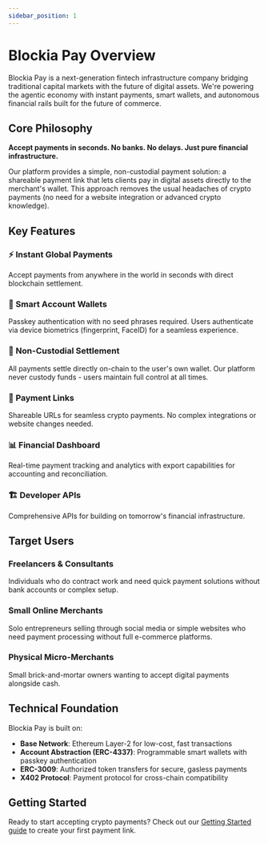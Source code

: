 ```yaml
---
sidebar_position: 1
---
```


# Blockia Pay Overview

Blockia Pay is a next-generation fintech infrastructure company bridging
traditional capital markets with the future of digital assets. We're powering
the agentic economy with instant payments, smart wallets, and autonomous
financial rails built for the future of commerce.

## Core Philosophy

**Accept payments in seconds. No banks. No delays. Just pure financial
infrastructure.**

Our platform provides a simple, non-custodial payment solution: a shareable
payment link that lets clients pay in digital assets directly to the merchant's
wallet. This approach removes the usual headaches of crypto payments (no need
for a website integration or advanced crypto knowledge).

## Key Features

### ⚡ Instant Global Payments

Accept payments from anywhere in the world in seconds with direct blockchain
settlement.

### 🔐 Smart Account Wallets

Passkey authentication with no seed phrases required. Users authenticate via
device biometrics (fingerprint, FaceID) for a seamless experience.

### 💸 Non-Custodial Settlement

All payments settle directly on-chain to the user's own wallet. Our platform
never custody funds - users maintain full control at all times.

### 🔗 Payment Links

Shareable URLs for seamless crypto payments. No complex integrations or website
changes needed.

### 📊 Financial Dashboard

Real-time payment tracking and analytics with export capabilities for accounting
and reconciliation.

### 🏗️ Developer APIs

Comprehensive APIs for building on tomorrow's financial infrastructure.

## Target Users

### Freelancers & Consultants

Individuals who do contract work and need quick payment solutions without bank
accounts or complex setup.

### Small Online Merchants

Solo entrepreneurs selling through social media or simple websites who need
payment processing without full e-commerce platforms.

### Physical Micro-Merchants

Small brick-and-mortar owners wanting to accept digital payments alongside cash.

## Technical Foundation

Blockia Pay is built on:

- **Base Network**: Ethereum Layer-2 for low-cost, fast transactions
- **Account Abstraction (ERC-4337)**: Programmable smart wallets with passkey
  authentication
- **ERC-3009**: Authorized token transfers for secure, gasless payments
- **X402 Protocol**: Payment protocol for cross-chain compatibility

## Getting Started

Ready to start accepting crypto payments? Check out our
[Getting Started guide](./getting-started) to create your first payment link.

